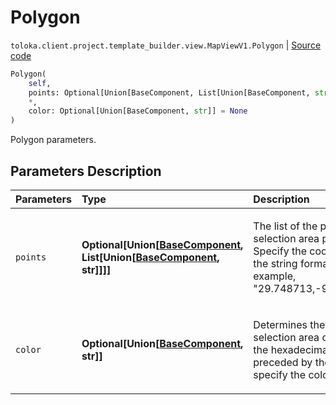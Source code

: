 # Polygon
`toloka.client.project.template_builder.view.MapViewV1.Polygon` | [Source code](https://github.com/Toloka/toloka-kit/blob/v1.0.1/src/client/project/template_builder/view.py#L461)

```python
Polygon(
    self,
    points: Optional[Union[BaseComponent, List[Union[BaseComponent, str]]]] = None,
    *,
    color: Optional[Union[BaseComponent, str]] = None
)
```

Polygon parameters.

## Parameters Description

| Parameters | Type | Description |
| :----------| :----| :-----------|
`points`|**Optional\[Union\[[BaseComponent](toloka.client.project.template_builder.base.BaseComponent.md), List\[Union\[[BaseComponent](toloka.client.project.template_builder.base.BaseComponent.md), str\]\]\]\]**|<p>The list of the polygonal selection area points. Specify the coordinates in the string format, for example, &quot;29.748713,-95.404287&quot;.</p>
`color`|**Optional\[Union\[[BaseComponent](toloka.client.project.template_builder.base.BaseComponent.md), str\]\]**|<p>Determines the polygonal selection area color. Use the hexadecimal values preceded by the # sign to specify the color.</p>

